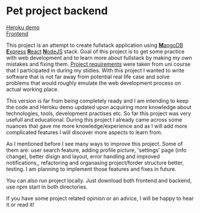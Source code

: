 # Pet project backend  
[Heroku demo](https://glacial-bayou-33164.herokuapp.com/)  
[Frontend](https://github.com/alemati/petProject-frontend)

This project is an attempt to create fullstack application using [**M**angoDB](https://www.mongodb.com/2) [**E**xpress](https://expressjs.com/) [**R**eact](https://reactjs.org/) [**N**odeJS](https://nodejs.org/en/) stack. Goal of this project is to get some practice with web development and to learn more about fullstack by making my own mistakes and fixing them. [Project requirements](https://web-palvelinohjelmointi-20.mooc.fi/projekti) were taken from uni course that I participated in during my stidies. With this project I wanted to write software that is not far away from potential real life case and solve problems that would roughly emulate the web development process on actual working place.  

This version is far from being completely ready and I am intending to keep the code and Heroku demo updated upon acquiring more knowledge about technologies, tools, development practises etc. So far this project was very usefull and educational. During this project I already came across some nuances that gave me more knowledge/experience and as I will add more complicated features I will discover more aspects to learn from.

As I mentioned before I see many ways to improve this project. Some of them are: user search feature, adding profile picture, 'settings' page (info change), better disign and layout, error handling and improved notifications,, refactoring and organasing project/forder structure better, testing. I am planning to implement those features and fixes in future.  

You can also run project locally. Just download both frontend and backend, use npm start in both directories.  

If you have some project related opinion or an advice, I will be happy to hear it or read it!

